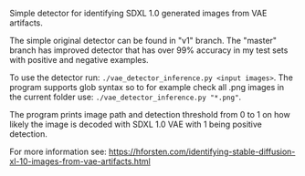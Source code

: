 Simple detector for identifying SDXL 1.0 generated images from VAE artifacts.

The simple original detector can be found in "v1" branch. The "master" branch
has improved detector that has over 99% accuracy in my test sets with positive
and negative examples.

To use the detector run: `./vae_detector_inference.py <input images>`. The
program supports glob syntax so to for example check all .png images in the
current folder use: `./vae_detector_inference.py "*.png"`.

The program prints image path and detection threshold from 0 to 1 on how likely
the image is decoded with SDXL 1.0 VAE with 1 being positive detection.

For more information see: https://hforsten.com/identifying-stable-diffusion-xl-10-images-from-vae-artifacts.html
